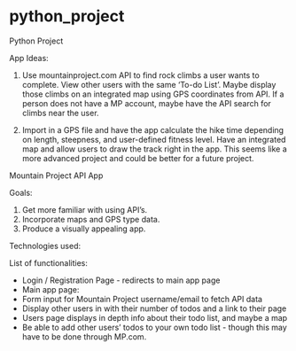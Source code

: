 # python_project

Python Project

App Ideas:

1. Use mountainproject.com API to find rock climbs a user wants to complete. View other users with the same ‘To-do List’. Maybe display those climbs on an integrated map using GPS coordinates from API. If a person does not have a MP account, maybe have the API search for climbs near the user.

2. Import in a GPS file and have the app calculate the hike time depending on length, steepness, and user-defined fitness level. Have an integrated map and allow users to draw the track right in the app. This seems like a more advanced project and could be better for a future project.


Mountain Project API App

Goals:
1. Get more familiar with using API’s.
2. Incorporate maps and GPS type data.
3. Produce a visually appealing app.

Technologies used:



List of functionalities:

- Login / Registration Page - redirects to main app page
- Main app page:
- Form input for Mountain Project username/email to fetch API data
- Display other users in with their number of todos and a link to their page
- Users page displays in depth info about their todo list, and maybe a map
- Be able to add other users’ todos to your own todo list - though this may have to be done through MP.com.

